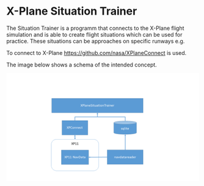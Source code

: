 # X-Plane Situation Trainer

The Situation Trainer is a programm that connects to the X-Plane flight simulation and is able to create flight situations which can be used for practice. These situations can be approaches on specific runways e.g.

To connect to X-Plane https://github.com/nasa/XPlaneConnect is used.

The image below shows a schema of the intended concept.

![alt text](https://github.com/MarcusSellmann/XPlaneSituationTrainer/raw/master/docs/images/ConceptSchema.png "Concept")